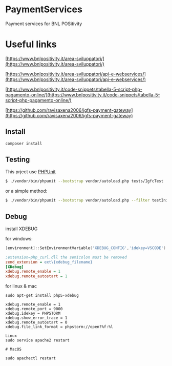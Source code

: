 # PaymentServices
Payment services for BNL POSitivity

# Useful links

[https://www.bnlpositivity.it/area-sviluppatori/](https://www.bnlpositivity.it/area-sviluppatori/)

[https://www.bnlpositivity.it/area-sviluppatori/api-e-webservices/](https://www.bnlpositivity.it/area-sviluppatori/api-e-webservices/)

[https://www.bnlpositivity.it/code-snippets/tabella-5-script-php-pagamento-online/](https://www.bnlpositivity.it/code-snippets/tabella-5-script-php-pagamento-online/)

[https://github.com/ravisaxena2006/igfs-payment-gateway](https://github.com/ravisaxena2006/igfs-payment-gateway)

## Install

```sh
composer install
```

## Testing

This prject use [PHPUnit](https://phpunit.de/getting-started/phpunit-6.html)

```sh
$ ./vendor/bin/phpunit --bootstrap vendor/autoload.php tests/IgfcTest
```

or a simple method:

```sh
$ ./vendor/bin/phpunit --bootstrap vendor/autoload.php --filter testInit tests/IgfcTest
```

## Debug
install XDEBUG

for windows: 
```powershell
[environment]::SetEnvironmentVariable('XDEBUG_CONFIG','idekey=VSCODE')
```
```ini
;extension=php_curl.dll the semicolon must be removed 
zend_extension = ext\{xdebug_filename}
[XDebug]
xdebug.remote_enable = 1
xdebug.remote_autostart = 1
```
for linux & mac
````
sudo apt-get install php5-xdebug

````
```
xdebug.remote_enable = 1
xdebug.remote_port = 9000
xdebug.idekey = PHPSTORM
xdebug.show_error_trace = 1
xdebug.remote_autostart = 0
xdebug.file_link_format = phpstorm://open?%f:%l
```
```
Linux
sudo service apache2 restart

# MacOS

sudo apachectl restart

```
